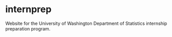 # internprep
Website for the University of Washington Department of Statistics internship preparation program.
